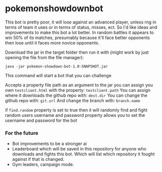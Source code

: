 # pokemonshowdownbot
This bot is pretty poor, it will lose against an advanced player, unless rng in terms of team it uses or in terms of status, misses, ect.  So I'd like ideas and improvements to make this bot a lot better.  In random battles it appears to win 50% of its matches, presumably because it'll face better opponents then lose until it faces more novice opponents.

Download the jar in the target folder then run it with (might work by just opening the file from the file manager): 

`java -jar pokemon-showdown-bot-1.0-SNAPSHOT.jar`

This command will start a bot that you can challenge

Accepts a property file path as an argument to the jar
you can assign you own `testclient.html` with the property: `testclient.path`
You can assign where it downloads the github repo with: `dest.dir`
You can change the github repo with: `git.url`
And change the branch with: `branch.name`

if `find.random` property is set to true then it will randomly find and fight random users
username and password property allows you to set the username and password for the bot


### For the future
 - Bot improvements to be a stronger ai
 - Leaderboard which will be saved in this repository for anyone who downloads and fights this bot.
 Which will list which repository it fought against if that is changed.
 - Gym leaders, campaign mode.
